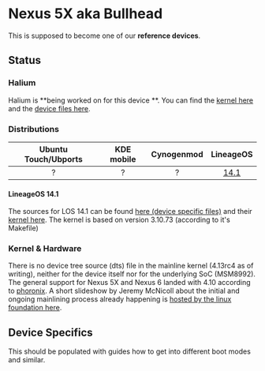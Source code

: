 # Nexus 5X aka Bullhead

This is supposed to become one of our **reference devices**.

## Status

### Halium

Halium is **being worked on for this device **. You can find the [kernel here](https://github.com/Halium/android_kernel_lge_bullhead) and the [device files here](https://github.com/Halium/android_device_lge_bullhead).

### Distributions

| Ubuntu Touch/Ubports | KDE mobile | Cynogenmod |                LineageOS                 |
| :------------------: | :--------: | :--------: | :--------------------------------------: |
|          ?           |     ?      |     ?      | [14.1](https://wiki.lineageos.org/devices/bullhead) |

#### LineageOS 14.1

The sources for LOS 14.1 can be found [here (device specific files)](https://github.com/LineageOS/android_device_lge_bullhead)  and their [kernel here](https://github.com/LineageOS/android_kernel_lge_bullhead). The kernel is based on version 3.10.73 (according to it's Makefile)

### Kernel & Hardware

There is no device tree source (dts) file in the mainline kernel (4.13rc4 as of writing), neither for the device itself nor for the underlying SoC (MSM8992). The general support for Nexus 5X and Nexus 6 landed with 4.10 according to [phoronix](http://www.phoronix.com/scan.php?page=news_item&px=Linux-4.10-ARM-Tegra-More). A short slideshow by Jeremy McNicoll about the initial and ongoing mainlining process already happening is [hosted by the linux foundation here](http://events.linuxfoundation.org/sites/events/files/slides/JRM_NEXUS_ELC_2017.pdf).


## Device Specifics

This should be populated with guides how to get into different boot modes and similar.
